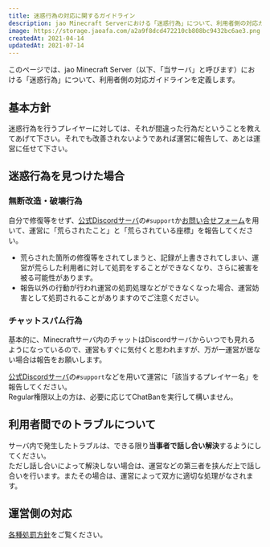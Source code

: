 ```yaml
---
title: 迷惑行為の対応に関するガイドライン
description: jao Minecraft Serverにおける「迷惑行為」について、利用者側の対応ガイドラインを定義します。
image: https://storage.jaoafa.com/a2a9f8dcd472210cb808bc9432bc6ae3.png
createdAt: 2021-04-14
updatedAt: 2021-07-14
---
```


このページでは、jao Minecraft Server（以下、「当サーバ」と呼びます）における「迷惑行為」について、利用者側の対応ガイドラインを定義します。

## 基本方針

迷惑行為を行うプレイヤーに対しては、それが間違った行為だということを教えてあげて下さい。それでも改善されないようであれば運営に報告して、あとは運営に任せて下さい。

## 迷惑行為を見つけた場合

### 無断改造・破壊行為

自分で修復等をせず、[公式Discordサーバ](/blog/join-discord)の`#support`か[お問い合せフォーム](https://forms.gle/Rpj1ZV76p2NsdWMK6)を用いて、運営に「荒らされたこと」と「荒らされている座標」を報告してください。

- 荒らされた箇所の修復等をされてしまうと、記録が上書きされてしまい、運営が荒らした利用者に対して処罰をすることができなくなり、さらに被害を被る可能性があります。  
- 報告以外の行動が行われ運営の処罰処理などができなくなった場合、運営妨害として処罰されることがありますのでご注意ください。

### チャットスパム行為

基本的に、Minecraftサーバ内のチャットはDiscordサーバからいつでも見れるようになっているので、運営もすぐに気付くと思われますが、万が一運営が居ない場合は報告をお願いします。

[公式Discordサーバ](/blog/join-discord)の`#support`などを用いて運営に「該当するプレイヤー名」を報告してください。  
Regular権限以上の方は、必要に応じてChatBanを実行して構いません。

## 利用者間でのトラブルについて

サーバ内で発生したトラブルは、できる限り**当事者で話し合い解決**するようにしてください。  
ただし話し合いによって解決しない場合は、運営などの第三者を挟んだ上で話し合いを行います。またその場合は、運営によって双方に適切な処理がなされます。

## 運営側の対応

[各種処罰方針](/server/policies/bans)をご覧ください。
